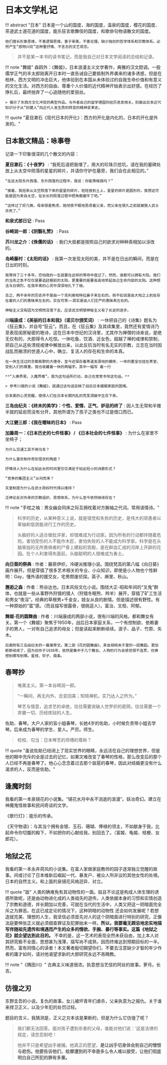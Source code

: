 # 日本文学札记

!!! abstract "日本" 
    日本是一个山的国度，海的国度，温泉的国度，樱花的国度、茶道武士道花道的国度，能乐狂言歌舞伎的国度，和歌俳句物语散文的国度。

    他们擅长形象思维，不善逻辑思维，善于审美，不善论理。缺少独创的哲学体系和宗教体系。必然产生“感物兴叹”这种重抒情、不言志的文艺观念。

> 并不是某一本书的读书笔记，而是我自己对日本文学阅读的总结和记录。


!!! note "舞姬"
    森鸥外：《舞姬》，日本浪漫主义文学著作，典雅的汉文腔调。一股儒学正气的丰太郎刚离开日本时一直告诫自己要抵制外界袭来的诸多诱惑，但是在柏林，西方文明的冲击巨大，他体验到在本国从未体验过的自我生命价值和有意义的文化生活。对西方的自由、尊重个人价值的近代精神开始表示出好感。在经历了挣扎后，最终抛弃了一心追随他的爱丽丝。

    > 揭示了东西方文化冲突的典型作品。与作者自己的留学德国的经历息息相关。刻画出日本近代知识分子从“封建人”向近代人发生质的转变的精神变革史。

!!! quote "夏目漱石《现代日本的开化》：西方的开化是内化的，日本的开化是外发的。"


## 日本散文精品：咏事卷

记录一下印象很深的几个散文的内容：

**夏目漱石：《十夜梦》**
:   “我死后请把我埋了，用大的珍珠贝挖坑，请在我的墓碑处放上从太空中陨落的星星的碎片，并请你守护在墓旁，我们会在此相见的。”

    “在这太阳东升西落、东升西落的过程中，我说：你能等候我吗？”

    “接着，我拾来从太空陨落下来的星星的碎片，轻轻放到土上，星星的碎片是圆形的，我想这可能是因为来自太空，在长长的陨落过程中把角都磨平了吧。”

    “这样过了好几晚，母亲很是焦虑，她彻夜不眠地思虑着父亲，而父亲在很久之前就被狼人武士杀死了。”

**和泉式部日记**
:   Pass

**谷崎润一郎：《阴翳礼赞》**
:   Pass

**芥川龙之介：《侏儒的话》**
:   我们大抵都是按照自己的欲求对种种真相加以涂改的。

**岛崎藤村：《太阳的话》**
:   我第一次发现太阳的美，并不是在日出的瞬间，而是在日出的时刻。

    我等待了三十多年。恐怕我的一生就要在这样的等待中度过了。然而，谁都可以拥有大阳。我们的当务之急不仅仅是要追赶眼前的太阳，更重要的是要高高地举起自己生命内部的太阳。这种想法与日俱烈，在我年青的心灵中深深地扎下了根。
    
    总之，两干余年的历史并不是由一个克利奥帕特拉鼻子来左右的。倒不如说是由大地之上到处存在着的人们的愚昧来左右的。实在可笑——其实是由人们庄严的愚昧来左右的。

    神秘主义没有因为文明而没落下去，应该说文明使神秘主义有了长足的进步。

**川端康成：《美丽的日本和我》（诺贝尔颁奖词）**
:   一休把自己的《诗集》题名为《狂云集》，并自号“狂云”。而且，在《狂云集》及其续集里，竟然还有爱情诗乃至表现闺房秘密的艳诗，这在日本中世纪的汉诗里，尤其作为禅僧的诗来说，是绝无仅有的，大胆得令人吃惊。一休吃鱼、饮酒、近女色，超越了禅的戒律和禁制，把自己从这些清规戒律中解放出来，以此反抗当时有名无实的宗教，立志在当时因战乱而艄溃的世道人心中，确立、复活人的存在和生命的本真。
    
    在一休生活过的京都紫野的大德寺，至今还保存着茶道发源地的模样，一休的墨宝也挂在茶室，受到人们的尊重。我也收藏着一休的两幅宇。其中一幅写 着一行
    
    **“入佛界易，入魔界难”。我为这句话所打动，自己也常常书写这句话。**

    > 参考川端的小说《舞姬》，就通过这句话反映了战后日本婚姻家庭的困境。

    日本美的心灵觉醒，使得人们在日本长期内乱的荒芜凋敝中生存下来。

**三岛由纪夫：《终末的美学》：个性、爱情、正气、妒忌的终了**
:   因人生无常和半推半就的延宕而没有分开，其他所谓为了孩子之类也不过是借口而已。

**大江健三郎：《我在暧昧的日本》**
:   Pass

**加藤周一：《日本历史的七件怪事》 / 《日本社会的七件怪事》**
:   为什么在家里不坐椅子；

    为什么交通工具不用马车？

    为什么喜欢制作奇形怪状的陶瓷？

    抒情诗人为什么在如此长的时间里仅仅满足于如此短小的诗歌形式？

    “竞争的集团主义”从何而来？

    天皇制度为什么在武士政权时代得以维持？

    泛神论反对外来的宗教组织、思想体系，为什么至今依然继续存在？



!!! note "手枕之袖：男女幽会同床之际互拥枕着对方腕袖之代词。常用语情诗。"


> 科学的历史，从某种意义上说，就是错觉和失败的历史，是伟大的顽愚者以笨抽和低效能进行工作的历史。
> 
> 头脑好的人适合做批评家，却很难成为行动家。因为所有的行动都伴随着危险。害怕受伤的人不能作木匠，害怕失败的人不能成为科学家。科学是在头脑笨拙的无所畏俱者的尸骨上建起的宫殿，是在鲜血汇成的河岸上开辟的花园。在个人利害得失面前，头脑聪明的人很难成为勇士。



**向日葵的祭典**
:   作者：藤原伊织，冷硬派推理小说。围绕梵高的第八幅《向日葵》画作展开。但是穿插了很多艺术相关的专业、小众知识，即使是小人物也个性鲜明：Gay，懂外语的援交女，宅男颓废侦探。英子、麻里、秋山。

**邂逅之森**
:   作者：熊谷达也。日本风俗文化小说。围绕大正-昭和年间的“叉鬼”群体，也就是一些从事野外狩猎的猎人（狩猎冬眠熊、羚羊）展开，穿插了矿工生活和男女“夜淫”。经典的草根男+千金女，妓女从良的剧情。但是描述很有野性。有一种原始的“蛮”感。（而且描写很露骨，很挑逗人）。富治、文枝、阿郁。

**舞姬·花的圆舞曲**
:   作者：川端康成的两部小说，很有川端的风格。都和舞女有关。第一个《舞姬》聚焦于1950年，战后日本家庭关系，一个有控制欲、依赖妻子的男人，一对有自己追求的母女；但是读起来断断续续。波子、品子、竹原、矢木。

    后面附有三岛由纪夫的一篇推荐文。第二部《花的圆舞曲》，来自胡桃夹子里的一段舞蹈。更加断断续续了，因为创作于1936年，依然是集中于几个舞女。人物的行为会感觉很不连贯，仿佛想到哪写到哪。星枝、铃子、南条。


## 春琴抄

> 唯美主义。第一本谷崎润一郎。
> 
> “一瞬间，再无内外，丑变回美；知晓禅机，实乃达人之所为。”
> 
> 琴艺与情意，追求艺的卓绝，往往需要突破人世罗织的密网，往往需要一个弃置一切、历经炼狱的人生。

佐助、春琴。大户人家的盲小姐春琴，长她4岁的佐助，小时候负责带小姐去学琴。后来成为春琴的学生、爱人。严厉。师生。

> 检校、勾当：日本琴艺的师傅的尊称？

!!! quote "虽说佐助已经闭上了现实世界的眼睛，永远活在自己的理想世界，但是他的眼中充斥的全是过去的记忆，如果灾难改变了春琴的性格，那么改变后的那个人已经不再是春琴了。他心心念念着过去那个跋扈的春琴，因此对结婚更没有什么渴求的人，反而是佐助。"


## 逢魔时刻

我看的第一本泉镜花的小说集。“镜花水月中永不消逝的浪漫”。妖冶奇幻。建立在神魔鬼怪故事和民间奇谈的文学。

《歌行灯》：能乐的传承。

《天守物语》：与其当个拥有金银、玉石、珊瑚、俸禄的领主，不如献身于我，比起命令你切腹的殿下，不如把你的心献给我，别回去了。（富姬、龟姬、桔梗、女郎花）。

## 地狱之花

我看的第一本永井荷风的小说集。在富人家做家庭教师的园子逐渐独立觉醒的故事。间或讨论了日本维新后崛起一代、暴发户、被众人所非议的其他女性的处境。日本的自然主义。和上面的泉镜花风格迥异、对立。


!!! quote "跋"
    人类的确难免有其动物性的一面。姑且不论这是构成人体生理的诱惑所致呢，还是由动物进化成的人类祖先的遊传。人类依据本身的习惯和实情创造了宗教和道德，并长期加以完善，可就在当代的生活中，人类又把这一阴暗面完全斥之为罪恶。在这已成定论的情况下，这种阴暗的动物性 还会如何发展呢？若想造就完美、理想的人生，我坚信必须首先对人的这个阴暗面进行特别的研究，正像法庭要伸张正义就必须细查罪证及犯罪始末一样。**所以，我要毫无顾忌地忠实地描写伴随祖先遗传和境遇而产生的众多的情欲、手腕、暴行等事实。这篇《地狱之花》就企望达到此目的。** 不幸的是，这一艺术的表现全然未获自由，加上本人对其研究极不全面，思想甚为浅薄，描写尚不成熟，因而终难达到预期目标的一半。然而，富有同情心的读者！本文著者殷切期望你们，不要去注意缺少才智的年少作者的庸才如何，请对他渴望求新的大胆研究永远不吝赐教。

!!! note "《隅田川》"
    古典主义味道很浓。执意想当艺伎的阿丝的故事。萝月。长吉。


## 彷徨之刃

东野圭吾的小说。复仇的故事。女儿被坏青年们虐杀，父亲执意为之报仇。关于谁来捍卫正义，以及少年犯的处罚过轻。

题目的含义，我猜测是，正义之刃本该是果断的，但是为什么它彷徨了呢？

> 我们都无法回答。面对孩子遭到杀害的父母，谁能对他们说：‘这是法律的规定，请您忍耐吧！
>
> 他并不只是希望凶手被捕。他真正的愿望，**是让凶手切身体会到自己的憎恨与悲伤。他要告诉他们，绘摩遭到的不幸是多么令人难以接受，让他们彻底明白自己所犯的罪有多重。**

